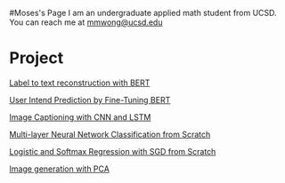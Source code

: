 #Moses's Page
I am an undergraduate applied math student from UCSD. You can reach me at mmwong@ucsd.edu

# Project
[Label to text reconstruction with BERT](https://github.com/mmwong920/Label-to-text-reconstruction-with-BERT)

[User Intend Prediction by Fine-Tuning BERT](https://github.com/mmwong920/User-Intend-Prediction-by-Fine-Tuning-BERT)

[Image Captioning with CNN and LSTM](https://github.com/mmwong920/Image-Captioning-with-CNN-and-LSTM)

[Multi-layer Neural Network Classification from Scratch](https://github.com/mmwong920/Multi-layer-Neural-Network-Classification-from-Scratch)

[Logistic and Softmax Regression with SGD from Scratch](https://github.com/mmwong920/Logistic-and-Softmax-Regression-with-SGD-from-Scratch)

[Image generation with PCA](https://colab.research.google.com/drive/1W9DHmLKzIDBptcfM3VXRMDVx6pvcnCEP?usp=sharing)


